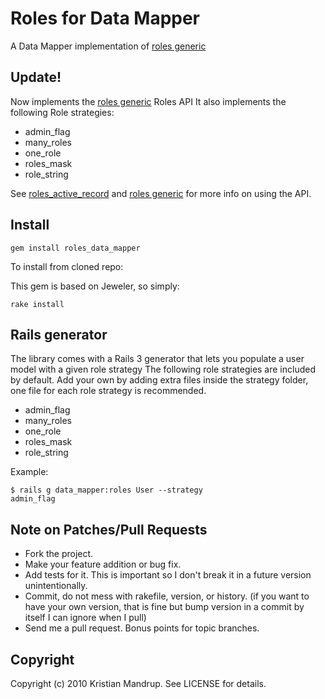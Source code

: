 # Roles for Data Mapper

A Data Mapper implementation of [roles generic](http://github.com/kristianmandrup/roles_generic)

## Update!

Now implements the [roles generic](http://github.com/kristianmandrup/roles_generic) Roles API
It also implements the following Role strategies:

* admin_flag
* many_roles
* one_role
* roles_mask
* role_string

See [roles_active_record](http://github.com/kristianmandrup/roles_active_record) and [roles generic](http://github.com/kristianmandrup/roles_generic) for more info on using the API.

## Install

<code>gem install roles_data_mapper</code>

To install from cloned repo:

This gem is based on Jeweler, so simply:

<code>rake install</code>

## Rails generator

The library comes with a Rails 3 generator that lets you populate a user model with a given role strategy 
The following role strategies are included by default. Add your own by adding extra files inside the strategy folder, one file for each role strategy is recommended.

* admin_flag
* many_roles
* one_role
* roles_mask
* role_string

Example:

<code>$ rails g data_mapper:roles User --strategy admin_flag</code>

## Note on Patches/Pull Requests
 
* Fork the project.
* Make your feature addition or bug fix.
* Add tests for it. This is important so I don't break it in a
  future version unintentionally.
* Commit, do not mess with rakefile, version, or history.
  (if you want to have your own version, that is fine but bump version in a commit by itself I can ignore when I pull)
* Send me a pull request. Bonus points for topic branches.

## Copyright

Copyright (c) 2010 Kristian Mandrup. See LICENSE for details.

